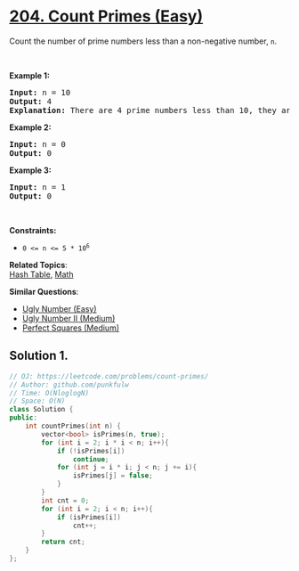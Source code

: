 # [204. Count Primes (Easy)](https://leetcode.com/problems/count-primes/)

<p>Count the number of prime numbers less than a non-negative number, <code>n</code>.</p>

<p>&nbsp;</p>
<p><strong>Example 1:</strong></p>

<pre><strong>Input:</strong> n = 10
<strong>Output:</strong> 4
<strong>Explanation:</strong> There are 4 prime numbers less than 10, they are 2, 3, 5, 7.
</pre>

<p><strong>Example 2:</strong></p>

<pre><strong>Input:</strong> n = 0
<strong>Output:</strong> 0
</pre>

<p><strong>Example 3:</strong></p>

<pre><strong>Input:</strong> n = 1
<strong>Output:</strong> 0
</pre>

<p>&nbsp;</p>
<p><strong>Constraints:</strong></p>

<ul>
	<li><code>0 &lt;= n &lt;= 5 * 10<sup>6</sup></code></li>
</ul>


**Related Topics**:  
[Hash Table](https://leetcode.com/tag/hash-table/), [Math](https://leetcode.com/tag/math/)

**Similar Questions**:
* [Ugly Number (Easy)](https://leetcode.com/problems/ugly-number/)
* [Ugly Number II (Medium)](https://leetcode.com/problems/ugly-number-ii/)
* [Perfect Squares (Medium)](https://leetcode.com/problems/perfect-squares/)

## Solution 1. 

```cpp
// OJ: https://leetcode.com/problems/count-primes/
// Author: github.com/punkfulw
// Time: O(NloglogN)
// Space: O(N)
class Solution {
public:
    int countPrimes(int n) {
        vector<bool> isPrimes(n, true);
        for (int i = 2; i * i < n; i++){
            if (!isPrimes[i])
                continue;
            for (int j = i * i; j < n; j += i){
                isPrimes[j] = false;
            }
        }
        int cnt = 0;
        for (int i = 2; i < n; i++){
            if (isPrimes[i])
                cnt++;
        }
        return cnt;
    }
};
```
